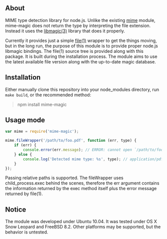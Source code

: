 ## About

MIME type detection library for node.js. Unlike the existing [mime](https://github.com/bentomas/node-mime) module, mime-magic does not return the type by interpreting the file extension. Instead it uses the [libmagic(3)](http://linux.die.net/man/3/libmagic) library that does it properly.

Currently it provides just a simple [file(1)](http://linux.die.net/man/1/file) wrapper to get the things moving, but in the long run, the purpose of this module is to provide proper node.js libmagic bindings. The file(1) source tree is provided along with this package. It is built during the installation process. The module aims to use the latest available file version along with the up-to-date magic database.

## Installation

Either manually clone this repository into your node_modules directory, run `make build`, or the recommended method:

> npm install mime-magic

## Usage mode

```javascript
var mime = require('mime-magic');

mime.fileWrapper('/path/to/foo.pdf', function (err, type) {
	if (err) {
		console.error(err.message); // ERROR: cannot open `/path/to/foo.pdf' (No such file or directory)
	} else {
		console.log('Detected mime type: %s', type); // application/pdf
	}
});
```

Passing relative paths is supported. The fileWrapper uses child_process.exec behind the scenes, therefore the err argument contains the information returned by the exec method itself plus the error message returned by file(1).

## Notice

The module was developed under Ubuntu 10.04. It was tested under OS X Snow Leopard and FreeBSD 8.2. Other platforms may be supported, but the behavior is untested.
